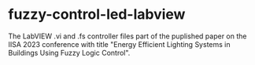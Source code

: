 # fuzzy-control-led-labview
The LabVIEW .vi and .fs controller files part of the puplished paper on the IISA 2023 conference with title "Energy Efficient Lighting Systems in Buildings Using Fuzzy Logic Control".
